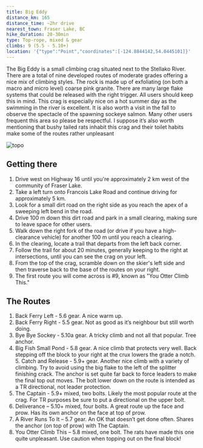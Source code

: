 ```yaml
---
title: Big Eddy
distance_km: 165
distance_time: ~2hr drive
nearest_town: Fraser Lake, BC
hike_duration: 20-30min
type: Top-rope, mixed & gear
climbs: 9 (5.5 - 5.10+)
location: '{"type":"Point","coordinates":[-124.8844142,54.0445101]}'
---
```

The Big Eddy is a small climbing crag situated next to the Stellako River. There are a total of nine developed routes of moderate grades offering a nice mix of climbing styles. The rock is made up of exfoliating (on both a macro and micro level) coarse pink granite. There are many large flake systems that could be released with the right trigger. All users should keep this in mind. This crag is especially nice on a hot summer day as the swimming in the river is excellent. It is also worth a visit in the fall to observe the spectacle of the spawning sockeye salmon. Many other users frequent this area so please be respectful. I suppose it’s also worth mentioning that bushy tailed rats inhabit this crag and their toilet habits make some of the routes rather unpleasant

![topo](/uploads/_big-eddy-1-9.jpg)

## Getting there

1. Drive west on Highway 16 until you're approximately 2 km west of the community of Fraser Lake.
2. Take a left turn onto Francois Lake Road and continue driving for approximately 5 km.
3. Look for a small dirt road on the right side as you reach the apex of a sweeping left bend in the road.
4. Drive 100 m down this dirt road and park in a small clearing, making sure to leave space for other users.
5. Walk down the right fork of the road (or drive if you have a high-clearance vehicle) for another 100 m until you reach a clearing.
6. In the clearing, locate a trail that departs from the left back corner.
7. Follow the trail for about 20 minutes, generally keeping to the right at intersections, until you can see the crag on your left.
8. From the top of the crag, scramble down on the skier's left side and then traverse back to the base of the routes on your right.
9. The first route you will come across is #9, known as "You Otter Climb This."

## The Routes

1. Back Ferry Left - 5.6 gear. A nice warm up.
2. Back Ferry Right - 5.5 gear. Not as good as it’s neighbour but still worth doing.
3. Bye Bye Sockey - 5.10a gear. A tricky climb and not all that popular. Tree anchor.
4. Big Fish Small Pond - 5.8 gear. A nice climb that protects very well. Back stepping off the block to your right at the crux lowers the grade a notch. 5. Catch and Release - 5.9+ gear. Another nice climb with a variety of climbing. Try to avoid using the big flake to the left of the splitter finishing crack. The anchor is set quite far back to force leaders to make the final top out moves. The bolt lower down on the route is intended as a TR directional, not leader protection.
5. The Captain - 5.9+ mixed, two bolts. Likely the most popular route at the crag. For TR purposes be sure to put a directional on the upper bolt.
6. Deliverance – 5.10+ mixed, four bolts. A great route up the face and prow. Has its own anchor on the face at top of prow.
7. A River Runs To It – 5.7 gear. An OK that doesn’t get done often. Shares the anchor (on top of prow) with The Captain.
8. You Otter Climb This – 5.8 mixed, one bolt. The rats have made this one quite unpleasant. Use caution when topping out on the final block!
